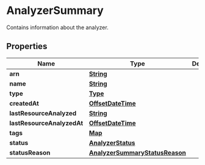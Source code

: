 

# AnalyzerSummary

Contains information about the analyzer.

## Properties

| Name | Type | Description | Notes |
|------------ | ------------- | ------------- | -------------|
|**arn** | [**String**](String.md) |  |  |
|**name** | [**String**](String.md) |  |  |
|**type** | [**Type**](Type.md) |  |  |
|**createdAt** | [**OffsetDateTime**](OffsetDateTime.md) |  |  |
|**lastResourceAnalyzed** | [**String**](String.md) |  |  [optional] |
|**lastResourceAnalyzedAt** | [**OffsetDateTime**](OffsetDateTime.md) |  |  [optional] |
|**tags** | [**Map**](Map.md) |  |  [optional] |
|**status** | [**AnalyzerStatus**](AnalyzerStatus.md) |  |  |
|**statusReason** | [**AnalyzerSummaryStatusReason**](AnalyzerSummaryStatusReason.md) |  |  [optional] |



